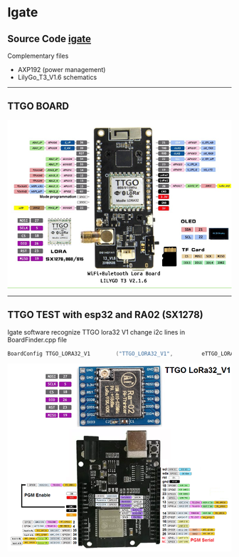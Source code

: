 # Igate

## Source Code [igate](https://github.com/lora-aprs/LoRa_APRS_iGate) 

Complementary files

- AXP192 (power management)
- LilyGo_T3_V1.6 schematics

***
## TTGO BOARD

![TTGO](ttgo.jpg  "TTGO BOARD")

***

## TTGO TEST with esp32 and RA02 (SX1278)

Igate software recognize TTGO lora32 V1
change i2c lines in BoardFinder.cpp file

```c++
BoardConfig TTGO_LORA32_V1        ("TTGO_LORA32_V1",         eTTGO_LORA32_V1,          21, 22, 0x3C,  0,  5, 19, 27, 18, 14, 26);
```


![TTGO](cablage_igate.png  "TTGO TEST")

